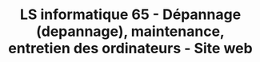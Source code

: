 ---
title: "LS informatique 65 - Dépannage (depannage), maintenance, entretien des ordinateurs - Site web"
url: /ozon/ls-informatique-65-depannage-depannage-maintenance-entretien-des-ordinateurs-site-web/
shop: ordinateur
---